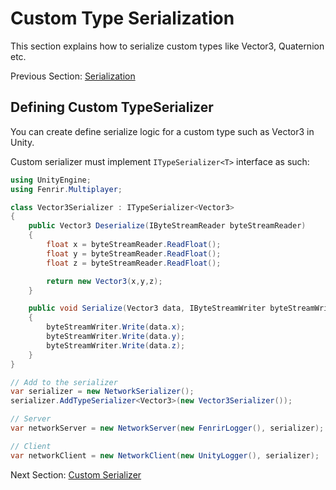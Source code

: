 # Custom Type Serialization

This section explains how to serialize custom types like Vector3, Quaternion etc.

Previous Section: [Serialization](/Serialization.md)

## Defining Custom TypeSerializer

You can create define serialize logic for a custom type such as Vector3 in Unity.

Custom serializer must implement `ITypeSerializer<T>` interface as such:

```csharp
using UnityEngine;
using Fenrir.Multiplayer;

class Vector3Serializer : ITypeSerializer<Vector3>
{
    public Vector3 Deserialize(IByteStreamReader byteStreamReader)
    {
        float x = byteStreamReader.ReadFloat();
        float y = byteStreamReader.ReadFloat();
        float z = byteStreamReader.ReadFloat();

        return new Vector3(x,y,z);
    }

    public void Serialize(Vector3 data, IByteStreamWriter byteStreamWriter)
    {
        byteStreamWriter.Write(data.x);
        byteStreamWriter.Write(data.y);
        byteStreamWriter.Write(data.z);
    }
}

// Add to the serializer
var serializer = new NetworkSerializer();
serializer.AddTypeSerializer<Vector3>(new Vector3Serializer());

// Server
var networkServer = new NetworkServer(new FenrirLogger(), serializer);

// Client
var networkClient = new NetworkClient(new UnityLogger(), serializer); 
```

Next Section: [Custom Serializer](/CustomSerializer.md)
